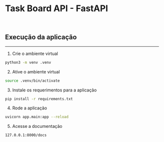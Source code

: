 # Task Board API - FastAPI

<br>

## Execução da aplicação
---

1. Crie o ambiente virtual

```bash
python3 -m venv .venv
```

2. Ative o ambiente virtual

```bash
source .venv/bin/activate
```

3. Instale os requerimentos para a aplicação

```bash
pip install -r requirements.txt
```

4. Rode a aplicação

```bash
uvicorn app.main:app --reload
```

5. Acesse a documentação

```bash
127.0.0.1:8000/docs
```
